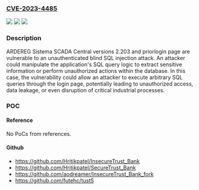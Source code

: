 ### [CVE-2023-4485](https://cve.mitre.org/cgi-bin/cvename.cgi?name=CVE-2023-4485)
![](https://img.shields.io/static/v1?label=Product&message=Sistemas%20SCADA&color=blue)
![](https://img.shields.io/static/v1?label=Version&message=0%3C%3D%202.203%20&color=brighgreen)
![](https://img.shields.io/static/v1?label=Vulnerability&message=CWE-89%20SQL%20Injection&color=brighgreen)

### Description

ARDEREG ​Sistema SCADA Central versions 2.203 and priorlogin page are vulnerable to an unauthenticated blind SQL injection attack. An attacker could manipulate the application's SQL query logic to extract sensitive information or perform unauthorized actions within the database. In this case, the vulnerability could allow an attacker to execute arbitrary SQL queries through the login page, potentially leading to unauthorized access, data leakage, or even disruption of critical industrial processes.

### POC

#### Reference
No PoCs from references.

#### Github
- https://github.com/Hritikpatel/InsecureTrust_Bank
- https://github.com/Hritikpatel/SecureTrust_Bank
- https://github.com/aodreamer/InsecureTrust_Bank_fork
- https://github.com/futehc/tust5

